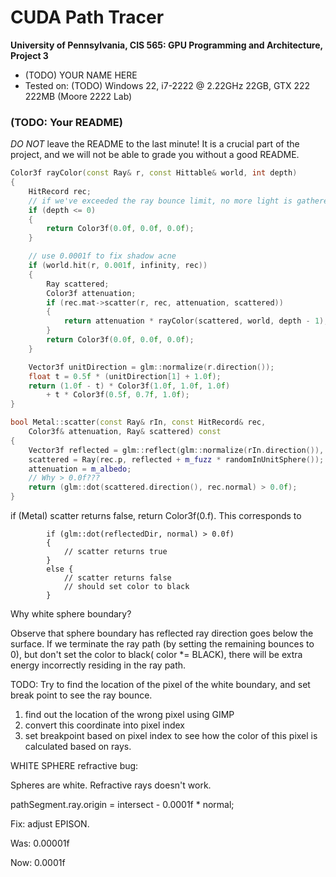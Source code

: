 CUDA Path Tracer
================

**University of Pennsylvania, CIS 565: GPU Programming and Architecture, Project 3**

* (TODO) YOUR NAME HERE
* Tested on: (TODO) Windows 22, i7-2222 @ 2.22GHz 22GB, GTX 222 222MB (Moore 2222 Lab)

### (TODO: Your README)

*DO NOT* leave the README to the last minute! It is a crucial part of the
project, and we will not be able to grade you without a good README.





```c++
Color3f rayColor(const Ray& r, const Hittable& world, int depth)
{
    HitRecord rec;
    // if we've exceeded the ray bounce limit, no more light is gathered
    if (depth <= 0)
    {
        return Color3f(0.0f, 0.0f, 0.0f);
    }

    // use 0.0001f to fix shadow acne
    if (world.hit(r, 0.001f, infinity, rec))
    {
        Ray scattered;
        Color3f attenuation;
        if (rec.mat->scatter(r, rec, attenuation, scattered))
        {
            return attenuation * rayColor(scattered, world, depth - 1);
        }
        return Color3f(0.0f, 0.0f, 0.0f);
    }

    Vector3f unitDirection = glm::normalize(r.direction());
    float t = 0.5f * (unitDirection[1] + 1.0f);
    return (1.0f - t) * Color3f(1.0f, 1.0f, 1.0f) 
        + t * Color3f(0.5f, 0.7f, 1.0f);
}

bool Metal::scatter(const Ray& rIn, const HitRecord& rec, 
    Color3f& attenuation, Ray& scattered) const
{
    Vector3f reflected = glm::reflect(glm::normalize(rIn.direction()), rec.normal);
    scattered = Ray(rec.p, reflected + m_fuzz * randomInUnitSphere());
    attenuation = m_albedo;
    // Why > 0.0f???
    return (glm::dot(scattered.direction(), rec.normal) > 0.0f);
}

```

if  (Metal) scatter returns false, return Color3f(0.f). This corresponds to 

```
        if (glm::dot(reflectedDir, normal) > 0.0f)
        {
			// scatter returns true
		}
        else {
			// scatter returns false
			// should set color to black
        }
```

Why white sphere boundary? 

Observe that sphere boundary has reflected ray direction goes below the surface. If we terminate the ray path (by setting the remaining bounces to 0), but don't set the color to black( color *= BLACK), there will be extra energy incorrectly residing in the ray path. 

TODO: Try to find the location of the pixel of the white boundary, and set break point to see the ray bounce. 

1) find out the location of the wrong pixel using GIMP
2) convert this coordinate into pixel index
3) set breakpoint based on pixel index to see how the color of this pixel is calculated based on rays.





WHITE SPHERE refractive bug:

Spheres are white. Refractive rays doesn't work. 

pathSegment.ray.origin = intersect - 0.0001f * normal;

Fix: adjust EPISON. 

Was: 0.00001f

Now: 0.0001f

